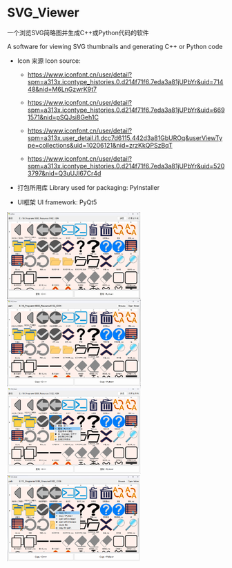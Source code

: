 # SVG_Viewer
一个浏览SVG简略图并生成C++或Python代码的软件

A software for viewing SVG thumbnails and generating C++ or Python code

* Icon 来源   Icon source:

  * https://www.iconfont.cn/user/detail?spm=a313x.icontype_histories.0.d214f71f6.7eda3a81jUPbYr&uid=71448&nid=M6LnGzwrK9t7

  * https://www.iconfont.cn/user/detail?spm=a313x.icontype_histories.0.d214f71f6.7eda3a81jUPbYr&uid=6691571&nid=pSQJsi8Geh1C

  * https://www.iconfont.cn/user/detail?spm=a313x.user_detail.i1.dcc7d6115.442d3a81GbUROq&userViewType=collections&uid=10206121&nid=zrzKkQPSzBqT

  * https://www.iconfont.cn/user/detail?spm=a313x.icontype_histories.0.d214f71f6.7eda3a81jUPbYr&uid=5203797&nid=Q3uUJl67Cr4d

* 打包所用库   Library used for packaging: PyInstaller
* UI框架   UI framework: PyQt5

<div style="display:inline-block;"> <img src="https://github.com/Jf-JIN/SVG_Viewer/blob/main/image/exmaple_zh.png" alt="exmaple_zh.png" height = "200"> <img src="https://github.com/Jf-JIN/SVG_Viewer/blob/main/image/exmaple_en.png" alt="exmaple_en.png" height = "200"><img src="https://github.com/Jf-JIN/SVG_Viewer/blob/main/image/exmaple_menu_zh.png" alt="exmaple_menu_zh.png" height = "200"> <img src="https://github.com/Jf-JIN/SVG_Viewer/blob/main/image/exmaple_menu_en.png" alt="exmaple_menu_en.png" height = "200"> </div>
